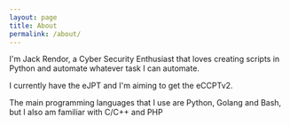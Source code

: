 ```yaml
---
layout: page
title: About
permalink: /about/
---
```


I'm Jack Rendor, a Cyber Security Enthusiast that loves creating scripts in Python and automate whatever task I can automate.

I currently have the eJPT and I'm aiming to get the eCCPTv2.

The main programming languages that I use are Python, Golang and Bash, but I also am familiar with C/C++ and PHP
